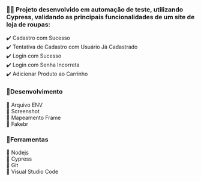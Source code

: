 ### 👩‍💻 Projeto desenvolvido em automação de teste, utilizando Cypress, validando as principais funcionalidades de um site de loja de roupas:

✔️ Cadastro com Sucesso<br>
✔️ Tentativa de Cadastro com Usuário Já Cadastrado<br>
✔️ Login com Sucesso<br>
✔️ Login com Senha Incorreta<br>
✔️ Adicionar Produto ao Carrinho<br>

### 📌Desenvolvimento

🔸 Arquivo ENV<br>
🔸 Screenshot<br>
🔸 Mapeamento Frame<br>
🔸 Fakebr <br>

### 📌Ferramentas
🔸 Nodejs<br>
🔸 Cypress<br>
🔸 Git<br>
🔸 Visual Studio Code<br>




